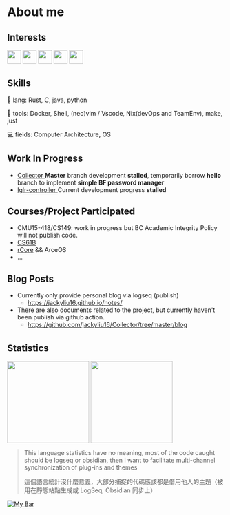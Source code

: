 # About me


## Interests
<p align="left">
  <img src="https://simpleicons.org/icons/github.svg" height="32px">
  <img src="https://simpleicons.org/icons/c.svg" height="32px"> 
  <img src="https://simpleicons.org/icons/rust.svg" height="32px"> 
  <img src="https://simpleicons.org/icons/python.svg" height="32px"> 
  <img src="https://simpleicons.org/icons/nixos.svg" height="32px"> 
</p>


## Skills
🦀 lang: Rust, C, java, python


🔨 tools: Docker, Shell, (neo)vim / Vscode, Nix(devOps and TeamEnv), make, just


💻 fields:  Computer Architecture, OS 


## Work In Progress
- [ Collector ](https://github.com/jackyliu16/Collector) **Master** branch development **stalled**, temporarily borrow **hello** branch to implement **simple BF password manager**
- [ lglr-controller ](https://github.com/jackyliu16/lglr-controller) Current development progress **stalled**


## Courses/Project Participated 

- CMU15-418/CS149: work in progress but BC Academic Integrity Policy will not publish code.
- [CS61B](https://github.com/jackyliu16/CS61B-Tutorial)
- [rCore](https://github.com/LearningOS/lab4-os6-jackyliu16) && ArceOS
- ... 


## Blog Posts

- Currently only provide personal blog via logseq (publish)
  - https://jackyliu16.github.io/notes/
- There are also documents related to the project, but currently haven't been publish via github action.
  - https://github.com/jackyliu16/Collector/tree/master/blog


## Statistics　
<p align="left">
<img height="190px" src="https://github-readme-stats.vercel.app/api?username=jackyliu16&count_private=true&theme=tokyonight&show_icons=true&line_height=24" align = "center"/>
<img height="190px" src="https://github-readme-stats.vercel.app/api/top-langs/?username=jackyliu16&theme=tokyonight&layout=compact&langs_count=10" align = "center"/>
</p>


> This language statistics have no meaning, most of the code caught should be logseq or obsidian, then I want to facilitate multi-channel synchronization of plug-ins and themes
> 
> 這個語言統計沒什麼意義，大部分捕捉的代碼應該都是借用他人的主題（被用在靜態站點生成或 LogSeq, Obsidian 同步上）


<a href="https://tjupt.org/promotionlink.php?key=9f531d34ec2ac10c252f252f929802de">
    <img src="https://tjupt.org/mybar.php?userid=140409.png" alt="My Bar" />
</a>
